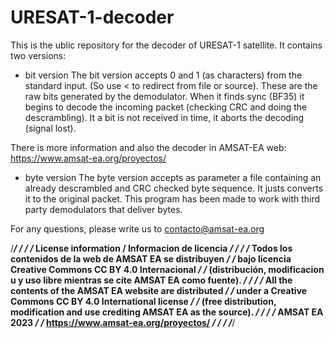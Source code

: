 # URESAT-1-decoder
This is the ublic repository for the decoder of URESAT-1 satellite. It contains two versions:

- bit version
The bit version accepts 0 and 1 (as characters) from the standard input. (So use < to redirect from file or source). These are the raw bits generated by the demodulator.
When it finds sync (BF35) it begins to decode the incoming packet (checking CRC and doing the descrambling). It a bit is not received in time, it aborts the decoding (signal lost).

There is more information and also the decoder in AMSAT-EA web:
https://www.amsat-ea.org/proyectos/

- byte version
The byte version accepts as parameter a file containing an already descrambled and CRC checked byte sequence. It justs converts it to the original packet.
This program has been made to work with third party demodulators that deliver bytes.

For any questions, please write us to contacto@amsat-ea.org

/*************************************************************************************/
/*                                                                                   */
/* License information / Informacion de licencia                                     */
/*                                                                                   */
/* Todos los contenidos de la web de AMSAT EA se distribuyen                         */
/* bajo licencia Creative Commons CC BY 4.0 Internacional                            */
/* (distribución, modificacion u y uso libre mientras se cite AMSAT EA como fuente). */
/*                                                                                   */
/* All the contents of the AMSAT EA website are distributed                          */
/*  under a Creative Commons CC BY 4.0 International license                         */
/* (free distribution, modification and use crediting AMSAT EA as the source).       */
/*                                                                                   */
/* AMSAT EA 2023                                                                     */
/* https://www.amsat-ea.org/proyectos/                                               */
/*                                                                                   */
/*************************************************************************************/





